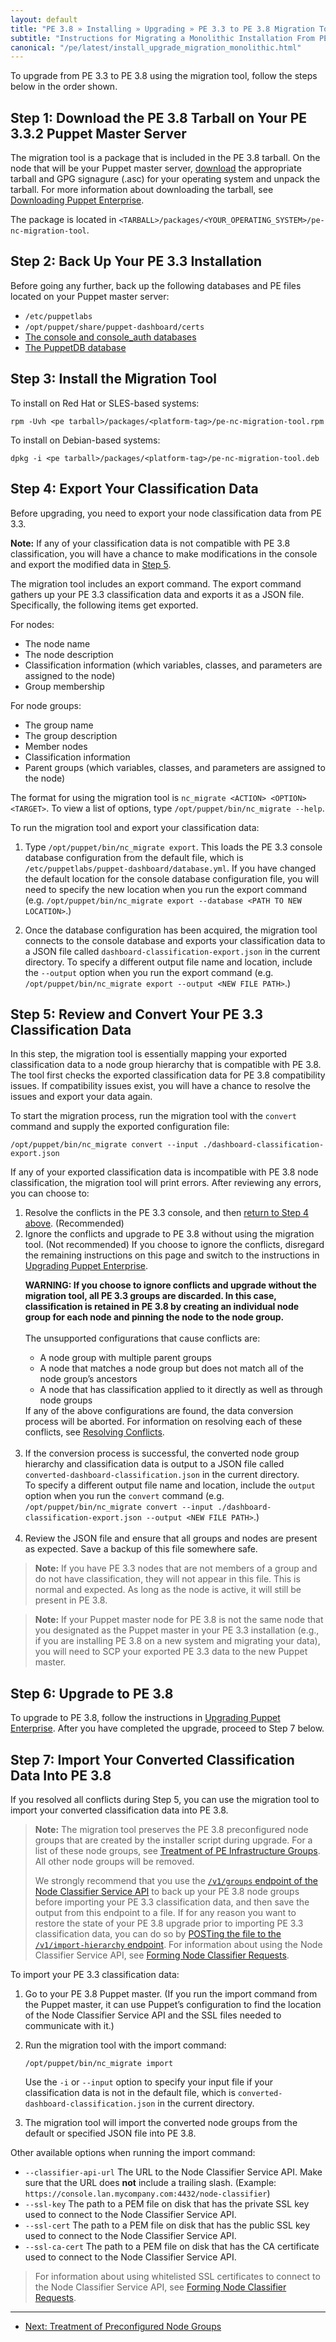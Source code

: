 ```yaml
---
layout: default
title: "PE 3.8 » Installing » Upgrading » PE 3.3 to PE 3.8 Migration Tool"
subtitle: "Instructions for Migrating a Monolithic Installation From PE 3.3 to PE 3.8"
canonical: "/pe/latest/install_upgrade_migration_monolithic.html"
---
```


To upgrade from PE 3.3 to PE 3.8 using the migration tool, follow the steps below in the order shown.

## Step 1: Download the PE 3.8 Tarball on Your PE 3.3.2 Puppet Master Server

The migration tool is a package that is included in the PE 3.8 tarball. On the node that will be your Puppet master server, [download](https://puppetlabs.com/download-puppet-enterprise) the appropriate tarball and GPG signagure (.asc) for your operating system and unpack the tarball. For more information about downloading the tarball, see [Downloading Puppet Enterprise](./install_upgrading.html#download-pe).

The package is located in `<TARBALL>/packages/<YOUR_OPERATING_SYSTEM>/pe-nc-migration-tool`.

## Step 2: Back Up Your PE 3.3 Installation

Before going any further, back up the following databases and PE files located on your Puppet master server:

   - `/etc/puppetlabs`
   - `/opt/puppet/share/puppet-dashboard/certs`
   - [The console and console_auth databases](./maintain_console-db.html#database-backups)
   - [The PuppetDB database](/puppetdb/2.3/migrate.html#exporting-data-from-an-existing-puppetdb-database)

## Step 3: Install the Migration Tool

To install on Red Hat or SLES-based systems:

`rpm -Uvh <pe tarball>/packages/<platform-tag>/pe-nc-migration-tool.rpm`

To install on Debian-based systems:

`dpkg -i <pe tarball>/packages/<platform-tag>/pe-nc-migration-tool.deb`

## Step 4: Export Your Classification Data

Before upgrading, you need to export your node classification data from PE 3.3. 

**Note:** If any of your classification data is not compatible with PE 3.8 classification, you will have a chance to make modifications in the console and export the modified data in [Step 5](#step-5-review-and-convert-your-pe-33-classification-data). 

The migration tool includes an export command. The export command gathers up your PE 3.3 classification data and exports it as a JSON file. Specifically, the following items get exported.

For nodes: 

* The node name
* The node description
* Classification information (which variables, classes, and parameters are assigned to the node)
* Group membership

For node groups:

* The group name
* The group description
* Member nodes
* Classification information
* Parent groups (which variables, classes, and parameters are assigned to the node)


The format for using the migration tool is `nc_migrate <ACTION> <OPTION> <TARGET>`. To view a list of options, type `/opt/puppet/bin/nc_migrate --help`.

To run the migration tool and export your classification data:

1. Type `/opt/puppet/bin/nc_migrate export`. This loads the PE 3.3 console database configuration from the default file, which is `/etc/puppetlabs/puppet-dashboard/database.yml`. If you have changed the default location for the console database configuration file, you will need to specify the new location when you run the export command (e.g. `/opt/puppet/bin/nc_migrate export --database <PATH TO NEW LOCATION>`.)

2. Once the database configuration has been acquired, the migration tool connects to the console database and exports your classification data to a JSON file called `dashboard-classification-export.json` in the current directory. To specify a different output file name and location, include the `--output` option when you run the export command (e.g. `/opt/puppet/bin/nc_migrate export --output <NEW FILE PATH>`.)

## Step 5: Review and Convert Your PE 3.3 Classification Data

In this step, the migration tool is essentially mapping your exported classification data to a node group hierarchy that is compatible with PE 3.8. The tool first checks the exported classification data for PE 3.8 compatibility issues. If compatibility issues exist, you will have a chance to resolve the issues and export your data again. 

To start the migration process, run the migration tool with the `convert` command and supply the exported configuration file:

`/opt/puppet/bin/nc_migrate convert --input ./dashboard-classification-export.json`


If any of your exported classification data is incompatible with PE 3.8 node classification, the migration tool will print errors. After reviewing any errors, you can choose to:

<ol>
<li>
Resolve the conflicts in the PE 3.3 console, and then <a href="#step-4-export-your-classification-data">return to Step 4 above</a>. (Recommended)
</li>
<li>
Ignore the conflicts and upgrade to PE 3.8 without using the migration tool. (Not recommended)
If you choose to ignore the conflicts, disregard the remaining instructions on  this page and switch to the instructions in <a href="./install_upgrading.html">Upgrading Puppet Enterprise</a>.
</li>

<strong>WARNING: If you choose to ignore conflicts and upgrade without the migration tool, all PE 3.3 groups are discarded. In this case, classification is retained in PE 3.8 by creating an individual node group for each node and pinning the node to the node group.</strong>
<br>
<br>
The unsupported configurations that cause conflicts are:
<ul>
<li>A node group with multiple parent groups</li>
<li>A node that matches a node group but does not match all of the node group’s ancestors</li> 
<li>A node that has classification applied to it directly as well as through node groups</li>
</ul>
If any of the above configurations are found, the data conversion process will be aborted. For information on resolving each of these conflicts, see <a href="./install_upgrade_migration_conflicts.html">Resolving Conflicts</a>.
<br>
<br>
<li>If the conversion process is successful, the converted node group hierarchy and classification data is output to a JSON file called <code>converted-dashboard-classification.json</code> in the current directory. 
<br>
To specify a different output file name and location, include the <code>output</code> option when you run the <code>convert</code> command (e.g. <code>/opt/puppet/bin/nc_migrate convert --input ./dashboard-classification-export.json --output &lt;NEW FILE PATH&gt;</code>.)</li>
<br>
<li>Review the JSON file and ensure that all groups and nodes are present as expected. Save a backup of this file somewhere safe.</li>
</ol>

> **Note:** If you have PE 3.3 nodes that are not members of a group and do not have classification, they will not appear in this file. This is normal and expected. As long as the node is active, it will still be present in PE 3.8.

> **Note:** If your Puppet master node for PE 3.8 is not the same node that you designated as the Puppet master in your PE 3.3 installation (e.g., if you are installing PE 3.8 on a new system and migrating your data), you will need to SCP your exported PE 3.3 data to the new Puppet master. 

## Step 6: Upgrade to PE 3.8

To upgrade to PE 3.8, follow the instructions in [Upgrading Puppet 	Enterprise](./install_upgrading.html). After you have completed the upgrade, proceed to Step 7 below.

## Step 7: Import Your Converted Classification Data Into PE 3.8
If you resolved all conflicts during Step 5, you can use the migration tool to import your converted classification data into PE 3.8. 

> **Note:** The migration tool preserves the PE 3.8 preconfigured node groups that are created by the installer script during upgrade. For a list of these node groups, see [Treatment of PE Infrastructure Groups](./install_upgrade_migration_preconfigured_groups.html). All other node groups will be removed. 
> 
> We strongly recommend that you use the [`/v1/groups` endpoint of the Node Classifier Service API](./nc_groups.html) to back up your PE 3.8 node groups before importing your PE 3.3 classification data, and then save the output from this endpoint to a file. If for any reason you want to restore the state of your PE 3.8 upgrade prior to importing PE 3.3 classification data, you can do so by [POSTing the file to the `/v1/import-hierarchy` endpoint](/nc_import-hierarchy.html). For information about using the Node Classifier Service API, see [Forming Node Classifier Requests](./nc_forming_requests.html).

To import your PE 3.3 classification data:

1. Go to your PE 3.8 Puppet master. (If you run the import command from the Puppet master, it can use Puppet’s configuration to find the location of the Node Classifier Service API and the SSL files needed to communicate with it.)

2. Run the migration tool with the import command: 

    `/opt/puppet/bin/nc_migrate import`
		
    Use the `-i` or `--input` option to specify your input file if your classification data is not in the default file, which is `converted-dashboard-classification.json` in the current directory.
	
3. The migration tool will import the converted node groups from the default or specified JSON file into PE 3.8.

Other available options when running the import command:

* `--classifier-api-url` The URL to the Node Classifier Service API. Make sure that the URL does **not** include a trailing slash. (Example: `https://console.lan.mycompany.com:4432/node-classifier`)
* `--ssl-key` The path to a PEM file on disk that has the private SSL key used to connect to the Node Classifier Service API. 
* `--ssl-cert` The path to a PEM file on disk that has the public SSL key used to connect to the Node Classifier Service API. 
* `--ssl-ca-cert` The path to a PEM file on disk that has the CA certificate used to connect to the Node Classifier Service API.

> For information about using whitelisted SSL certificates to connect to the Node Classifier Service API, see [Forming Node Classifier Requests](./nc_forming_requests.html#authentication).



* * *


- [Next: Treatment of Preconfigured Node Groups](./install_upgrade_migration_preconfigured_groups.html)